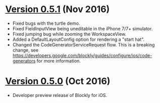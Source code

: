 # [Version 0.5.1](https://github.com/google/blockly-ios/tree/0.5.1) (Nov 2016)

- Fixed bugs with the turtle demo.
- Fixed FieldInputView being uneditable in the iPhone 7/7+ simulator.
- Fixed jumping bug while zooming the WorkspaceView.
- Added a DefaultLayoutConfig option for rendering a "start hat".
- Changed the CodeGeneratorServiceRequest flow. This is a breaking change, see
  https://developers.google.com/blockly/guides/configure/ios/code-generators for more information.


# [Version 0.5.0](https://github.com/google/blockly-ios/tree/0.5.0) (Oct 2016)

- Developer preview release of Blockly for iOS.
